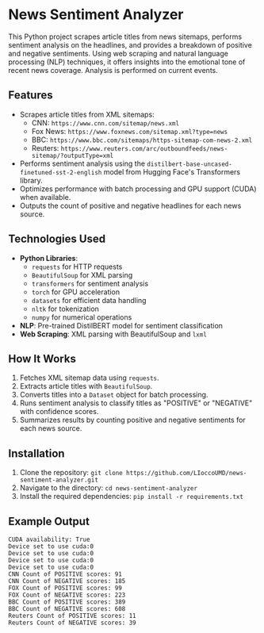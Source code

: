 # News Sentiment Analyzer

This Python project scrapes article titles from news sitemaps, performs sentiment analysis on the headlines, and provides a breakdown of positive and negative sentiments. Using web scraping and natural language processing (NLP) techniques, it offers insights into the emotional tone of recent news coverage. Analysis is performed on current events.

## Features

- Scrapes article titles from XML sitemaps:
  - CNN: `https://www.cnn.com/sitemap/news.xml`
  - Fox News: `https://www.foxnews.com/sitemap.xml?type=news`
  - BBC: `https://www.bbc.com/sitemaps/https-sitemap-com-news-2.xml`
  - Reuters: `https://www.reuters.com/arc/outboundfeeds/news-sitemap/?outputType=xml`
- Performs sentiment analysis using the `distilbert-base-uncased-finetuned-sst-2-english` model from Hugging Face's Transformers library.
- Optimizes performance with batch processing and GPU support (CUDA) when available.
- Outputs the count of positive and negative headlines for each news source.

## Technologies Used

- **Python Libraries**:
  - `requests` for HTTP requests
  - `BeautifulSoup` for XML parsing
  - `transformers` for sentiment analysis
  - `torch` for GPU acceleration
  - `datasets` for efficient data handling
  - `nltk` for tokenization
  - `numpy` for numerical operations
- **NLP**: Pre-trained DistilBERT model for sentiment classification
- **Web Scraping**: XML parsing with BeautifulSoup and `lxml`

## How It Works

1. Fetches XML sitemap data using `requests`.
2. Extracts article titles with `BeautifulSoup`.
3. Converts titles into a `Dataset` object for batch processing.
4. Runs sentiment analysis to classify titles as "POSITIVE" or "NEGATIVE" with confidence scores.
5. Summarizes results by counting positive and negative sentiments for each news source.

## Installation

1. Clone the repository: ```git clone https://github.com/LIoccoUMD/news-sentiment-analyzer.git```
2. Navigate to the directory: ``` cd news-sentiment-analyzer ```
3. Install the required dependencies: ```pip install -r requirements.txt```

## Example Output
```
CUDA availability: True
Device set to use cuda:0
Device set to use cuda:0
Device set to use cuda:0
Device set to use cuda:0
CNN Count of POSITIVE scores: 91
CNN Count of NEGATIVE scores: 185
FOX Count of POSITIVE scores: 99
FOX Count of NEGATIVE scores: 223
BBC Count of POSITIVE scores: 389
BBC Count of NEGATIVE scores: 608
Reuters Count of POSITIVE scores: 11
Reuters Count of NEGATIVE scores: 39
```
